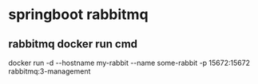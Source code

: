 # springboot rabbitmq

## rabbitmq docker run cmd
docker run -d --hostname my-rabbit --name some-rabbit -p 15672:15672 rabbitmq:3-management

